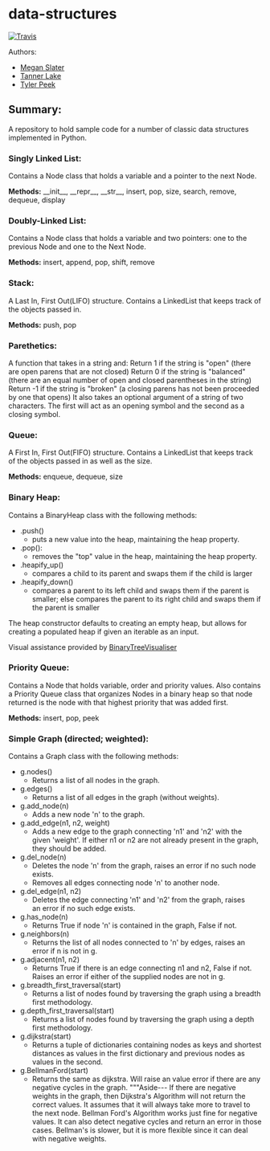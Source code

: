 # data-structures

[![Travis](https://travis-ci.org/tlake/data-structures.svg)](https://travis-ci.org/tlake/data-structures.svg)

Authors:

- [Megan Slater](https://github.com/meslater1030)
- [Tanner Lake](https://github.com/tlake)
- [Tyler Peek](https://github.com/tpeek)

## Summary:
A repository to hold sample code for a number of classic data structures implemented in Python.


### Singly Linked List:
Contains a Node class that holds a variable and a pointer to the next Node.

**Methods:** \_\_init\__, \_\_repr\_\_, \_\_str\_\_, insert, pop, size, search, remove, dequeue, display


### Doubly-Linked List:
Contains a Node class that holds a variable and two pointers: one to the previous Node and one to the Next Node.

**Methods:** insert, append, pop, shift, remove


### Stack:
A Last In, First Out(LIFO) structure.  Contains a LinkedList that keeps track of the objects passed in.

**Methods:** push, pop


### Parethetics:
A function that takes in a string and:
    Return 1 if the string is "open" (there are open parens that are not closed)
    Return 0 if the string is "balanced" (there are an equal number of open and closed parentheses in the string)
    Return -1 if the string is "broken" (a closing parens has not been proceeded by one that opens)
It also takes an optional argument of a string of two characters. The first will act as an opening symbol and the second as a closing symbol.


### Queue:
A First In, First Out(FIFO) structure.  Contains a LinkedList that keeps track of the objects passed in as well as the size.

**Methods:** enqueue, dequeue, size


### Binary Heap:
Contains a BinaryHeap class with the following methods:

- .push()
  * puts a new value into the heap, maintaining the heap property.
- .pop():
  * removes the "top" value in the heap, maintaining the heap property.
- .heapify_up()
  * compares a child to its parent and swaps them if the child is larger
- .heapify_down()
  * compares a parent to its left child and swaps them if the parent is smaller;
else compares the parent to its right child and swaps them if the parent is smaller

The heap constructor defaults to creating an empty heap, but allows for creating a populated heap if given an iterable as an input.

Visual assistance provided by [BinaryTreeVisualiser](http://btv.melezinek.cz/binary-heap.html)


### Priority Queue:
Contains a Node that holds variable, order and priority values.  Also contains a Priority Queue class that organizes Nodes in a binary heap so that node returned is the node with that highest priority that was added first.

**Methods:**  insert, pop, peek


### Simple Graph (directed; weighted):
Contains a Graph class with the following methods:

- g.nodes()
    * Returns a list of all nodes in the graph.
- g.edges()
    * Returns a list of all edges in the graph (without weights).
- g.add_node(n)
    * Adds a new node 'n' to the graph.
- g.add_edge(n1, n2, weight)
    * Adds a new edge to the graph connecting 'n1' and 'n2' with the given 'weight'. If either
    n1 or n2 are not already present in the graph, they should be added.
- g.del_node(n)
    * Deletes the node 'n' from the graph, raises an error if no such
    node exists.
    * Removes all edges connecting node 'n' to another node.
- g.del_edge(n1, n2)
    * Deletes the edge connecting 'n1' and 'n2' from the graph, raises\
    an error if no such edge exists.
- g.has_node(n)
    * Returns True if node 'n' is contained in the graph, False if not.
- g.neighbors(n)
    * Returns the list of all nodes connected to 'n' by edges, raises an
    error if n is not in g.
- g.adjacent(n1, n2)
    * Returns True if there is an edge connecting n1 and n2, False if
    not. Raises an error if either of the supplied nodes are not in g.
- g.breadth_first_traversal(start)
    * Returns a list of nodes found by traversing the graph using a
    breadth first methodology.
- g.depth_first_traversal(start)
    * Returns a list of nodes found by traversing the graph using a
    depth first methodology.
- g.dijkstra(start)
    * Returns a tuple of dictionaries containing nodes as keys and shortest distances
    as values in the first dictionary and previous nodes as values in the second.
- g.BellmanFord(start)
    * Returns the same as dijkstra.  Will raise an value error if there are any
    negative cycles in the graph.
"""Aside---
    If there are negative weights in the graph, then Dijkstra's Algorithm will not return the correct values. It assumes that it will always take more to travel to the next node. Bellman Ford's Algorithm works just fine for negative values. It can also detect negative cycles and return an error in those cases. Bellman's is slower, but it is more flexible since it can deal with negative weights.
